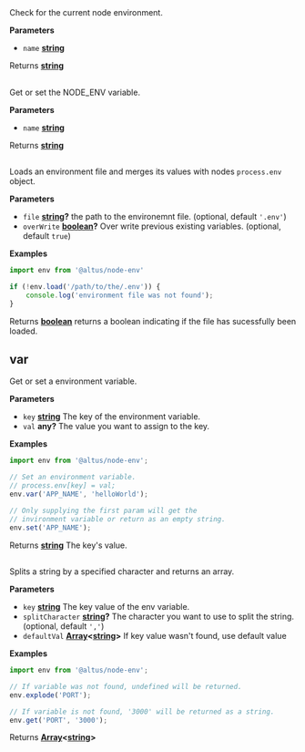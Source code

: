 <!-- Generated by documentation.js. Update this documentation by updating the source code. -->

## 

Check for the current node environment.

**Parameters**

-   `name` **[string](https://developer.mozilla.org/en-US/docs/Web/JavaScript/Reference/Global_Objects/String)** 

Returns **[string](https://developer.mozilla.org/en-US/docs/Web/JavaScript/Reference/Global_Objects/String)** 

## 

Get or set the NODE_ENV variable.

**Parameters**

-   `name` **[string](https://developer.mozilla.org/en-US/docs/Web/JavaScript/Reference/Global_Objects/String)** 

Returns **[string](https://developer.mozilla.org/en-US/docs/Web/JavaScript/Reference/Global_Objects/String)** 

## 

Loads an environment file and merges its values with
nodes `process.env` object.

**Parameters**

-   `file` **[string](https://developer.mozilla.org/en-US/docs/Web/JavaScript/Reference/Global_Objects/String)?** the path to the environemnt file. (optional, default `'.env'`)
-   `overWrite` **[boolean](https://developer.mozilla.org/en-US/docs/Web/JavaScript/Reference/Global_Objects/Boolean)?** Over write previous existing variables. (optional, default `true`)

**Examples**

```javascript
import env from '@altus/node-env'

if (!env.load('/path/to/the/.env')) {
	console.log('environment file was not found');
}
```

Returns **[boolean](https://developer.mozilla.org/en-US/docs/Web/JavaScript/Reference/Global_Objects/Boolean)** returns a boolean indicating if the file has sucessfully been loaded.

## var

Get or set a environment variable.

**Parameters**

-   `key` **[string](https://developer.mozilla.org/en-US/docs/Web/JavaScript/Reference/Global_Objects/String)** The key of the environment variable.
-   `val` **any?** The value you want to assign to the key.

**Examples**

```javascript
import env from '@altus/node-env';

// Set an environment variable.
// process.env[key] = val;
env.var('APP_NAME', 'helloWorld');

// Only supplying the first param will get the
// invironment variable or return as an empty string.
env.set('APP_NAME');
```

Returns **[string](https://developer.mozilla.org/en-US/docs/Web/JavaScript/Reference/Global_Objects/String)** The key's value.

## 

Splits a string by a specified character and returns an array.

**Parameters**

-   `key` **[string](https://developer.mozilla.org/en-US/docs/Web/JavaScript/Reference/Global_Objects/String)** The key value of the env variable.
-   `splitCharacter` **[string](https://developer.mozilla.org/en-US/docs/Web/JavaScript/Reference/Global_Objects/String)?** The character you want to use to split the string. (optional, default `','`)
-   `defaultVal` **[Array](https://developer.mozilla.org/en-US/docs/Web/JavaScript/Reference/Global_Objects/Array)&lt;[string](https://developer.mozilla.org/en-US/docs/Web/JavaScript/Reference/Global_Objects/String)>** If key value wasn't found, use default value

**Examples**

```javascript
import env from '@altus/node-env';

// If variable was not found, undefined will be returned.
env.explode('PORT');

// If variable is not found, '3000' will be returned as a string.
env.get('PORT', '3000');
```

Returns **[Array](https://developer.mozilla.org/en-US/docs/Web/JavaScript/Reference/Global_Objects/Array)&lt;[string](https://developer.mozilla.org/en-US/docs/Web/JavaScript/Reference/Global_Objects/String)>** 
